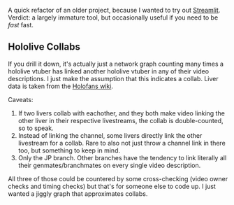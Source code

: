 A quick refactor of an older project, because I wanted to try out [Streamlit](https://streamlit.io/). Verdict: a largely immature tool, but occasionally useful if you need to be *fast* fast.

## Hololive Collabs
If you drill it down, it's actually just a network graph counting many times a hololive vtuber has linked another hololive vtuber in
any of their video descriptions. I just make the assumption that this indicates a collab. Liver data is taken from the [Holofans wiki](https://hololive.wiki/wiki/Main_Page).

Caveats:
1. If two livers collab with eachother, and they both make video linking the other liver in their respective livestreams, the collab
is double-counted, so to speak.
2. Instead of linking the channel, some livers directly link the other livestream for a collab. Rare to also not just throw a channel
link in there too, but something to keep in mind.
3. Only the JP branch. Other branches have the tendency to link literally all their genmates/branchmates on every single video description.


All three of those could be countered by some cross-checking (video owner checks and timing checks) but that's for someone else to code up. I just
wanted a jiggly graph that approximates collabs.